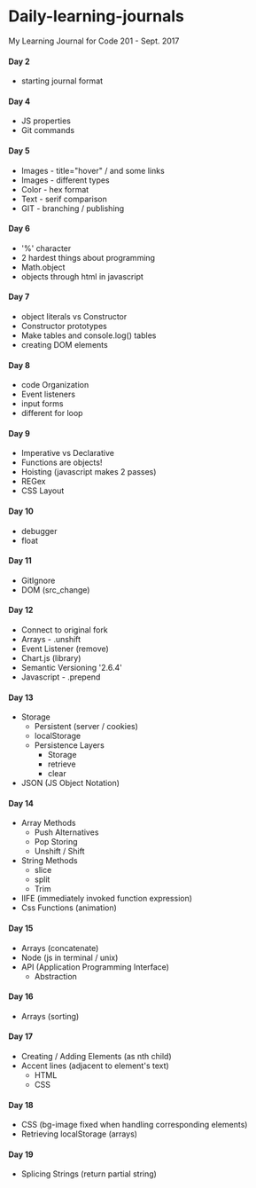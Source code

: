 # Daily-learning-journals
My Learning Journal for Code 201 - Sept. 2017

#### Day 2
- starting journal format

#### Day 4
- JS properties
- Git commands

#### Day 5
- Images - title="hover" / and some links
- Images - different types
- Color - hex format
- Text - serif comparison
- GIT - branching / publishing

#### Day 6
- '%' character
- 2 hardest things about programming
- Math.object
- objects through html in javascript

#### Day 7
- object literals vs Constructor
- Constructor prototypes
- Make tables and console.log() tables
- creating DOM elements

#### Day 8
- code Organization
- Event listeners
- input forms
- different for loop

#### Day 9
- Imperative vs Declarative
- Functions are objects!
- Hoisting (javascript makes 2 passes)
- REGex
- CSS Layout

#### Day 10
- debugger
- float

#### Day 11
- GitIgnore
- DOM (src_change)

#### Day 12
- Connect to original fork
- Arrays - .unshift
- Event Listener (remove)
- Chart.js (library)
- Semantic Versioning '2.6.4'
- Javascript - .prepend

#### Day 13
- Storage
  - Persistent (server / cookies)
  - localStorage
  - Persistence Layers
    - Storage
    - retrieve
    - clear
- JSON (JS Object Notation)

#### Day 14
- Array Methods
  - Push Alternatives
  - Pop Storing
  - Unshift / Shift
- String Methods
  - slice
  - split
  - Trim
- IIFE (immediately invoked function expression)
- Css Functions (animation)

#### Day 15
- Arrays (concatenate)
- Node (js in terminal / unix)
- API (Application Programming Interface)
  - Abstraction

#### Day 16
- Arrays (sorting)

#### Day 17
- Creating / Adding Elements (as nth child)
- Accent lines (adjacent to element's text)
  - HTML
  - CSS

#### Day 18
- CSS (bg-image fixed when handling corresponding elements)
- Retrieving localStorage (arrays)

#### Day 19
- Splicing Strings (return partial string)
